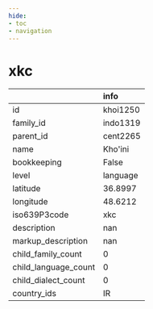 ```yaml
---
hide:
- toc
- navigation
---
```

# xkc
|                      | info     |
|:---------------------|:---------|
| id                   | khoi1250 |
| family_id            | indo1319 |
| parent_id            | cent2265 |
| name                 | Kho'ini  |
| bookkeeping          | False    |
| level                | language |
| latitude             | 36.8997  |
| longitude            | 48.6212  |
| iso639P3code         | xkc      |
| description          | nan      |
| markup_description   | nan      |
| child_family_count   | 0        |
| child_language_count | 0        |
| child_dialect_count  | 0        |
| country_ids          | IR       |